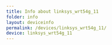 ```yaml
---
title: Info about linksys_wrt54g_11
folder: info
layout: deviceinfo
permalink: /devices/linksys_wrt54g_11/
device: linksys_wrt54g_11
---
```

